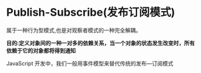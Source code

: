 # Publish-Subscribe(发布订阅模式)
属于一种行为型模式,也是对观察者模式的一种完全解耦。

**目的:定义对象间的一种一对多的依赖关系，当一个对象的状态发生改变时，所有依赖于它的对象都将得到通知**

JavaScript 开发中，我们一般用事件模型来替代传统的发布—订阅模式

